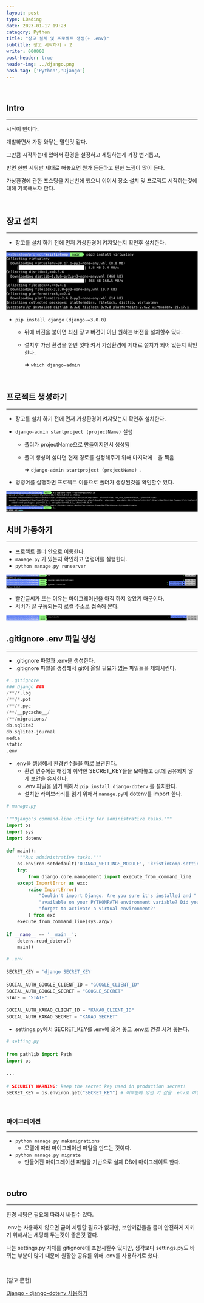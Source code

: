 ```yaml
---
layout: post
type: LOading
date: 2023-01-17 19:23
category: Python
title: "장고 설치 및 프로젝트 생성(+ .env)"
subtitle: 장고 시작하기 - 2
writer: 000000
post-header: true
header-img: ../django.png
hash-tag: ['Python','Django']
---
```


<!-- 양식

[사진 첨부]

<img src="img/1.png" alt="1" style="zoom:80%;" />

[참고 문헌]

[파이썬 딕셔너리 사용하기 dict](https://jvvp.tistory.com/998) 

-->

<br>

## Intro

---

시작이 반이다.

개발하면서 가장 와닿는 말인것 같다.

그만큼 시작하는데 있어서 환경을 설정하고 세팅하는게 가장 번거롭고,

반면 한번 세팅만 제대로 해놓으면 뭔가 든든하고 편한 느낌이 많이 든다.

가상환경에 관한 포스팅을 지난번에 했으니 이이서 장소 설치 및 프로젝트 시작하는것에 대해 기록해보자 한다.

<br>

## 장고 설치

---

- 장고를 설치 하기 전에 먼저 가상환경이 켜져있는지 확인후 설치한다.

<img src="img/1.png" alt="1" style="zoom:80%;" />

- `pip install django` `(django~=3.0.0)`
    - 뒤에 버젼을 붙이면 최신 장고 버젼이 아닌 원하는 버전을 설치할수 있다.
    - 설치후 가상 환경을 한번 껏다 켜서 가상환경에 제대로 설치가 되어 있는지 확인한다.
        
        ⇒ `which django-admin`
        

<br>

## 프로젝트 생성하기

---

- 장고를 설치 하기 전에 먼저 가상환경이 켜져있는지 확인후 설치한다.
- `django-admin startproject (projectName)` 실행
    - 폴더가 projectName으로 만들어지면서 생성됨
    - 폴더 생성이 싫다면 현재 경로를 설정해주기 위해 마지막에 `.` 을 찍음
        
        ⇒ `django-admin startproject (projectName) .` 
        
- 명령어를 실행하면 프로젝트 이름으로 폴더가 생성된것을 확인할수 있다.

<img src="img/2.png" alt="1" style="zoom:80%;" />

<br>

## 서버 가동하기

---

- 프로젝트 폴더 안으로 이동한다.
- `manage.py` 가 있는지 확인하고 명령어를 실행한다.
- `python manage.py runserver`

<img src="img/3.png" alt="1" style="zoom:80%;" />

- 빨간글씨가 뜨는 이유는 마이그레이션을 아직 하지 않았기 때문이다.
- 서버가 잘 구동되는지 로컬 주소로 접속해 본다.

<img src="img/4.png" alt="1" style="zoom:80%;" />



<br>


## .gitignore .env 파일 생성

---

- .gitignore 파일과 .env을 생성한다.
- .gitignore 파일을 생성해서 git에 올릴 필요가 없는 파일들을 제외시킨다.

```python
# .gitignore
### Django ###
/**/*.log
/**/*.pot
/**/*.pyc
/**/__pycache__/
/**/migrations/
db.sqlite3
db.sqlite3-journal
media
static
.env
```

- .env을 생성해서 환경변수들을 따로 보관한다.
    - 환경 변수에는 해킹에 취약한 SECRET_KEY들을 모아놓고 git에 공유되지 않게 보안을 유지한다.
    - .env 파일을 읽기 위해서 `pip install django-dotenv` 를 설치한다.
    - 설치한 라이브러리를 읽기 위해서 `manage.py`에 dotenv를 import 한다.

```python
# manage.py

"""Django's command-line utility for administrative tasks."""
import os
import sys
import dotenv

def main():
    """Run administrative tasks."""
    os.environ.setdefault('DJANGO_SETTINGS_MODULE', 'kristinComp.settings')
    try:
        from django.core.management import execute_from_command_line
    except ImportError as exc:
        raise ImportError(
            "Couldn't import Django. Are you sure it's installed and "
            "available on your PYTHONPATH environment variable? Did you "
            "forget to activate a virtual environment?"
        ) from exc
    execute_from_command_line(sys.argv)

if __name__ == '__main__':
    dotenv.read_dotenv()
    main()
```

```python
# .env

SECRET_KEY = 'django SECRET_KEY'

SOCIAL_AUTH_GOOGLE_CLIENT_ID = "GOOGLE_CLIENT_ID"
SOCIAL_AUTH_GOOGLE_SECRET = "GOOGLE_SECRET"
STATE = "STATE"

SOCIAL_AUTH_KAKAO_CLIENT_ID = "KAKAO_CLIENT_ID"
SOCIAL_AUTH_KAKAO_SECRET = "KAKAO_SECRET"
```

- settings.py에서 SECRET_KEY를 .env에 옮겨 놓고 .env로 연결 시켜 놓는다.

```python
# setting.py

from pathlib import Path
import os

...

# SECURITY WARNING: keep the secret key used in production secret!
SECRET_KEY = os.environ.get("SECRET_KEY") # 이부분에 있던 키 값을 .env로 이동!!
```


<br>

### 마이그레이션

---

- `python manage.py makemigrations`
    - 모델에 따라 마이그레이션 파일을 만드는 것이다.
- `python manage.py migrate`
    - 만들어진 마이그레이션 파일을 기반으로 실제 DB에 마이그레이트 한다.


<br>

## outro

---

환경 세팅은 필요에 따라서 바뀔수 있다.

.env는 사용하지 않으면 굳이 세팅할 필요가 없지만, 보안키값들을 좀더 안전하게 지키기 위해서는 세팅해 두는것이 좋은것 같다.

나는 settings.py 자체를 gitignore에 포함시킬수 있지만, 생각보다 settings.py도 바뀌는 부분이 많기 때문에 원활한 공유를 위해 .env를 사용하기로 했다.

<br>


[참고 문헌]

[Django - django-dotenv 사용하기](https://kangraemin.github.io/django/2020/10/09/dotenv/)